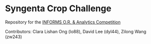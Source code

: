 # Syngenta Crop Challenge

Repository for the [INFORMS O.R. & Analytics Competition](http://connect.informs.org/oratc/2017problem)

Contributors: 
Clara Lishan Ong (lo88),
David Lee (dyl44),
Zilong Wang (zw243)
